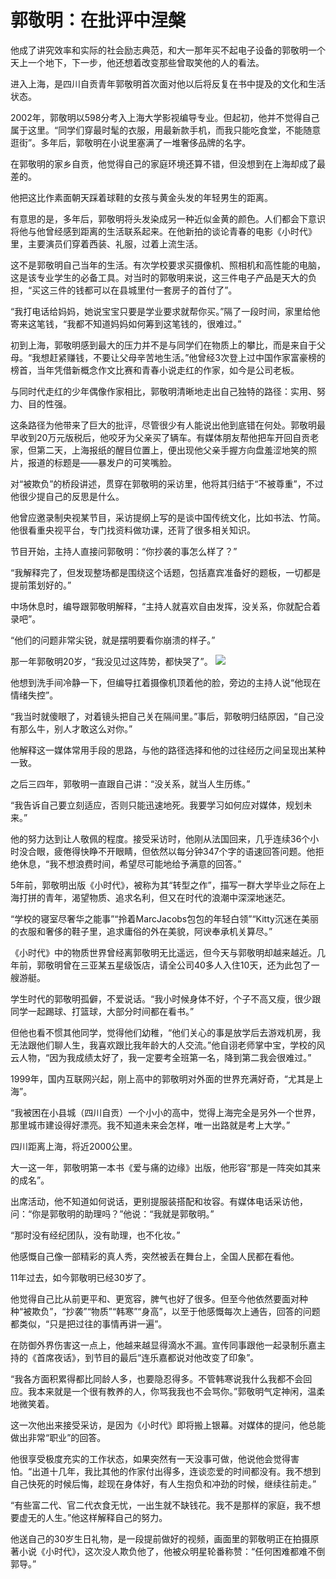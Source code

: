 # 郭敬明：在批评中涅槃

他成了讲究效率和实际的社会励志典范，和大一那年买不起电子设备的郭敬明一个天上一个地下，下一步，他还想着改变那些曾取笑他的人的看法。 

进入上海，是四川自贡青年郭敬明首次面对他以后将反复在书中提及的文化和生活状态。 

2002年，郭敬明以598分考入上海大学影视编导专业。但起初，他并不觉得自己属于这里。“同学们穿最时髦的衣服，用最新款手机，而我只能吃食堂，不能随意逛街”。多年后，郭敬明在小说里塞满了一堆奢侈品牌的名字。 

在郭敬明的家乡自贡，他觉得自己的家庭环境还算不错，但没想到在上海却成了最差的。 

他把这比作素面朝天踩着球鞋的女孩与黄金头发的年轻男生的距离。 

有意思的是，多年后，郭敬明将头发染成另一种近似金黄的颜色。人们都会下意识将他与他曾经感到距离的生活联系起来。在他新拍的谈论青春的电影《小时代》里，主要演员们穿着西装、礼服，过着上流生活。 

这不是郭敬明自己当年的生活。有次学校要求买摄像机、照相机和高性能的电脑，这是该专业学生的必备工具。对当时的郭敬明来说，这三件电子产品是天大的负担，“买这三件的钱都可以在县城里付一套房子的首付了”。 

“我打电话给妈妈，她说宝宝只要是学业要求就帮你买。”隔了一段时间，家里给他寄来这笔钱，“我都不知道妈妈如何筹到这笔钱的，很难过。” 

初到上海，郭敬明感到最大的压力并不是与同学们在物质上的攀比，而是来自于父母。“我想赶紧赚钱，不要让父母辛苦地生活。”他曾经3次登上过中国作家富豪榜的榜首，当年凭借新概念作文比赛和青春小说走红的作家，如今是公司老板。 

与同时代走红的少年偶像作家相比，郭敬明清晰地走出自己独特的路径：实用、努力、目的性强。 

这条路径为他带来了巨大的批评，尽管很少有人能说出他到底错在何处。郭敬明最早收到20万元版税后，他咬牙为父亲买了辆车。有媒体朋友帮他把车开回自贡老家，但第二天，上海报纸的醒目位置上，便出现他父亲手握方向盘羞涩地笑的照片，报道的标题是——暴发户的可笑嘴脸。 

对“被欺负”的桥段讲述，贯穿在郭敬明的采访里，他将其归结于“不被尊重”，不过他很少提自己的反思是什么。 

他曾应邀录制央视某节目，采访提纲上写的是谈中国传统文化，比如书法、竹简。他很看重央视平台，专门找资料做功课，还背了很多相关知识。 

节目开始，主持人直接问郭敬明：“你抄袭的事怎么样了？” 

“我解释完了，但发现整场都是围绕这个话题，包括嘉宾准备好的题板，一切都是提前策划好的。” 

中场休息时，编导跟郭敬明解释，“主持人就喜欢自由发挥，没关系，你就配合着录吧”。 

“他们的问题非常尖锐，就是摆明要看你崩溃的样子。” 

那一年郭敬明20岁，“我没见过这阵势，都快哭了”。 ![](http://www.yilinzazhi.com/images/yili/yili201315/yili20131568-1-l.jpg)

他想到洗手间冷静一下，但编导扛着摄像机顶着他的脸，旁边的主持人说“他现在情绪失控”。 

“我当时就傻眼了，对着镜头把自己关在隔间里。”事后，郭敬明归结原因，“自己没有那么牛，别人才敢这么对你。” 

他解释这一媒体常用手段的思路，与他的路径选择和他的过往经历之间呈现出某种一致。 

之后三四年，郭敬明一直跟自己讲：“没关系，就当人生历练。” 

“我告诉自己要立刻适应，否则只能迅速地死。我要学习如何应对媒体，规划未来。” 

他的努力达到让人敬佩的程度。接受采访时，他刚从法国回来，几乎连续36个小时没合眼，疲倦得快睁不开眼睛，但依然以每分钟347个字的语速回答问题。他拒绝休息，“我不想浪费时间，希望尽可能地给予满意的回答。” 

5年前，郭敬明出版《小时代》，被称为其“转型之作”，描写一群大学毕业之际在上海打拼的青年，渴望物质、追求名利，但又在时代的浪潮中深深地迷茫。 

“学校的寝室尽奢华之能事”“拎着MarcJacobs包包的年轻白领”“Kitty沉迷在美丽的衣服和奢侈的鞋子里，追求庸俗的外在美貌，阿谀奉承机关算尽。” 

《小时代》中的物质世界曾经离郭敬明无比遥远，但今天与郭敬明却越来越近。几年前，郭敬明曾在三亚某五星级饭店，请全公司40多人入住10天，还为此包了一艘游艇。 

学生时代的郭敬明孤僻，不爱说话。“我小时候身体不好，个子不高又瘦，很少跟同学一起踢球、打篮球，大部分时间都在看书。” 

但他也看不惯其他同学，觉得他们幼稚，“他们关心的事是放学后去游戏机房，我无法跟他们聊人生，我喜欢跟比我年龄大的人交流。”他自诩老师掌中宝，学校的风云人物，“因为我成绩太好了，我一定要考全班第一名，降到第二我会很难过。” 

1999年，国内互联网兴起，刚上高中的郭敬明对外面的世界充满好奇，“尤其是上海”。 

“我被困在小县城（四川自贡）一个小小的高中，觉得上海完全是另外一个世界，那里城市建设得好漂亮。我不知道未来会怎样，唯一出路就是考上大学。” 

四川距离上海，将近2000公里。 

大一这一年，郭敬明第一本书《爱与痛的边缘》出版，他形容“那是一阵突如其来的成名”。 

出席活动，他不知道如何说话，更别提服装搭配和妆容。有媒体电话采访他，问：“你是郭敬明的助理吗？”他说：“我就是郭敬明。” 

“那时没有经纪团队，没有助理，也不化妆。” 

他感慨自己像一部精彩的真人秀，突然被丢在舞台上，全国人民都在看他。 

11年过去，如今郭敬明已经30岁了。 

他觉得自己比从前更平和、更宽容，脾气也好了很多。但至今他依然要面对种种“被欺负”，“抄袭”“物质”“韩寒”“身高”，以至于他感慨每次上通告，回答的问题都类似，“只是把过往的事情再讲一遍”。 

在防御外界伤害这一点上，他越来越显得滴水不漏。宣传同事跟他一起录制乐嘉主持的《首席夜话》，到节目的最后“连乐嘉都说对他改变了印象”。 

“我各方面积累得都比同龄人多，也要隐忍得多。不管韩寒说我什么我都不会回应。我本来就是一个很有教养的人，你骂我我也不会骂你。”郭敬明气定神闲，温柔地微笑着。 

这一次他出来接受采访，是因为《小时代》即将搬上银幕。对媒体的提问，他总能做出非常“职业”的回答。 

他很享受极度充实的工作状态，如果突然有一天没事可做，他说他会觉得害怕。“出道十几年，我比其他的作家付出得多，连谈恋爱的时间都没有。我不想到自己快死的时候后悔，趁现在身体好，有人生抱负和冲劲的时候，继续往前走。” 

“有些富二代、官二代衣食无忧，一出生就不缺钱花。我不是那样的家庭，我不想要虚无的人生。”他这样解释自己的努力。 

他送自己的30岁生日礼物，是一段提前做好的视频，画面里的郭敬明正在拍摄原著小说《小时代》，这次没人欺负他了，他被众明星轮番称赞：“任何困难都难不倒郭导。”